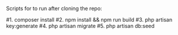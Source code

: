 Scripts for to run after cloning the repo:

#1. composer install
#2. npm install && npm run build
#3. php artisan key:generate
#4. php artisan migrate
#5. php artisan db:seed